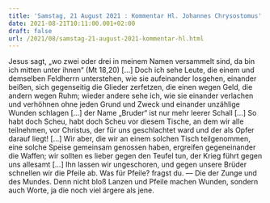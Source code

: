 ```yaml
---
title: 'Samstag, 21 August 2021 : Kommentar Hl. Johannes Chrysostomus'
date: 2021-08-21T10:11:00.001+02:00
draft: false
url: /2021/08/samstag-21-august-2021-kommentar-hl.html
---
```


Jesus sagt, „wo zwei oder drei in meinem Namen versammelt sind, da bin ich mitten unter ihnen“ (Mt 18,20) \[…\] Doch ich sehe Leute, die einem und demselben Feldherrn unterstehen, wie sie aufeinander losgehen, einander beißen, sich gegenseitig die Glieder zerfetzen, die einen wegen Geld, die andern wegen Ruhm; wieder andere sehe ich, wie sie einander verlachen und verhöhnen ohne jeden Grund und Zweck und einander unzählige Wunden schlagen \[…\] der Name „Bruder“ ist nur mehr leerer Schall \[…\] So habt doch Scheu, habt doch Scheu vor diesem Tische, an dem wir alle teilnehmen, vor Christus, der für uns geschlachtet ward und der als Opfer darauf liegt! \[…\] Wir aber, die wir an einem solchen Tisch teilgenommen, eine solche Speise gemeinsam genossen haben, ergreifen gegeneinander die Waffen; wir sollten es lieber gegen den Teufel tun, der Krieg führt gegen uns allesamt \[…\] Ihn lassen wir ungeschoren, und gegen unsere Brüder schnellen wir die Pfeile ab. Was für Pfeile? fragst du. — Die der Zunge und des Mundes. Denn nicht bloß Lanzen und Pfeile machen Wunden, sondern auch Worte, ja die noch viel ärgere als jene.